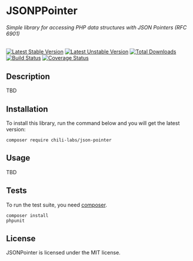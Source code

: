 # JSONPPointer
###### Simple library for accessing PHP data structures with JSON Pointers (RFC 6901)

[![Latest Stable Version](https://poser.pugx.org/chili-labs/json-pointer/v/stable.png)](https://packagist.org/packages/chili-labs/json-pointer) [![Latest Unstable Version](https://poser.pugx.org/chili-labs/json-pointer/v/unstable.png)](https://packagist.org/packages/chili-labs/json-pointer) [![Total Downloads](https://poser.pugx.org/chili-labs/json-pointer/downloads.png)](https://packagist.org/packages/chili-labs/json-pointer) [![Build Status](https://secure.travis-ci.org/chili-labs/json-pointer.png?branch=master)](http://travis-ci.org/chili-labs/json-pointer) [![Coverage Status](https://coveralls.io/repos/chili-labs/json-pointer/badge.png?branch=master)](https://coveralls.io/r/chili-labs/json-pointer?branch=master)

## Description

TBD

## Installation

To install this library, run the command below and you will get the latest
version:

    composer require chili-labs/json-pointer

## Usage

TBD

## Tests

To run the test suite, you need [composer](http://getcomposer.org).

    composer install
    phpunit

## License

JSONPointer is licensed under the MIT license.
